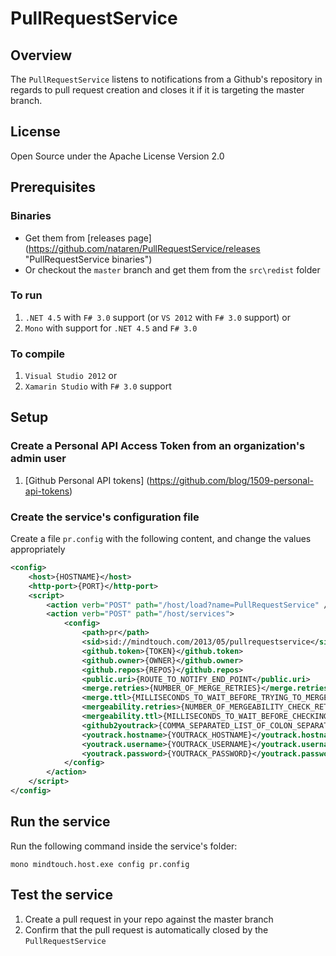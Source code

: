 PullRequestService
==================

## Overview

The `PullRequestService` listens to notifications from a Github's repository in regards to pull request
creation and closes it if it is targeting the master branch.

## License
Open Source under the Apache License Version 2.0

## Prerequisites
### Binaries
* Get them from [releases page] (https://github.com/nataren/PullRequestService/releases "PullRequestService binaries") 
* Or checkout the `master` branch and get them from the `src\redist` folder

### To run
1. `.NET 4.5` with `F# 3.0` support (or `VS 2012` with `F# 3.0` support)  or
2. `Mono` with support for `.NET 4.5` and `F# 3.0`

### To compile
1. `Visual Studio 2012` or
2. `Xamarin Studio` with `F# 3.0` support

## Setup

### Create a Personal API Access Token from an organization's admin user
1. [Github Personal API tokens] (https://github.com/blog/1509-personal-api-tokens)

### Create the service's configuration file
Create a file `pr.config` with the following content, and change the values appropriately

```XML
<config>
	<host>{HOSTNAME}</host>
	<http-port>{PORT}</http-port>
	<script>
		<action verb="POST" path="/host/load?name=PullRequestService" />
		<action verb="POST" path="/host/services">
			<config>
				<path>pr</path>
				<sid>sid://mindtouch.com/2013/05/pullrequestservice</sid>
				<github.token>{TOKEN}</github.token>
				<github.owner>{OWNER}</github.owner>
				<github.repos>{REPOS}</github.repos>
				<public.uri>{ROUTE_TO_NOTIFY_END_POINT</public.uri>
				<merge.retries>{NUMBER_OF_MERGE_RETRIES}</merge.retries>
                <merge.ttl>{MILLISECONDS_TO_WAIT_BEFORE_TRYING_TO_MERGE_PULL_REQUEST_AGAIN}</merge.ttl>
                <mergeability.retries>{NUMBER_OF_MERGEABILITY_CHECK_RETRIES}</mergeability.retries>
                <mergeability.ttl>{MILLISECONDS_TO_WAIT_BEFORE_CHECKING_MERGEABILITY}</mergeability.ttl>
                <github2youtrack>{COMMA_SEPARATED_LIST_OF_COLON_SEPARATED_GITHUB_2_YOUTRACK_USERNAMES_MAPPING}</github2youtrack>
                <youtrack.hostname>{YOUTRACK_HOSTNAME}</youtrack.hostname>
                <youtrack.username>{YOUTRACK_USERNAME}</youtrack.username>
                <youtrack.password>{YOUTRACK_PASSWORD}</youtrack.password>
			</config>
		</action>
	</script>
</config>
```

## Run the service
Run the following command inside the service's folder:
```SH
mono mindtouch.host.exe config pr.config
```

## Test the service
1. Create a pull request in your repo against the master branch
2. Confirm that the pull request is automatically closed by the `PullRequestService`

